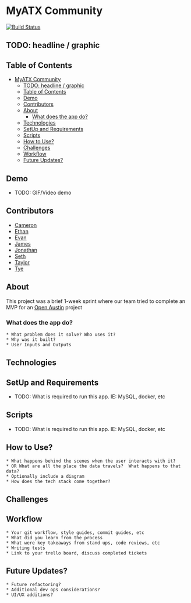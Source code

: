 # MyATX Community
[![Build Status](https://travis-ci.com/hratx-blue-ocean/myatx-community.svg?branch=master)](https://travis-ci.com/hratx-blue-ocean/myatx-community)

## TODO: headline / graphic

## Table of Contents
- [MyATX Community](#myatx-community)
  - [TODO: headline / graphic](#todo-headline--graphic)
  - [Table of Contents](#table-of-contents)
  - [Demo](#demo)
  - [Contributors](#contributors)
  - [About](#about)
    - [What does the app do?](#what-does-the-app-do)
  - [Technologies](#technologies)
  - [SetUp and Requirements](#setup-and-requirements)
  - [Scripts](#scripts)
  - [How to Use?](#how-to-use)
  - [Challenges](#challenges)
  - [Workflow](#workflow)
  - [Future Updates?](#future-updates)

## Demo
* TODO: GIF/Video demo

## Contributors
* [Cameron](http://github.com/Cameron-Sobhani)
* [Ethan](http://github.com/ethanhogan)
* [Evan](http://github.com/Xenolithes)
* [James](http://github.com/jamesjamail)
* [Jonathan](https://github.com/jkeane889)
* [Seth](https://github.com/projectlewis)
* [Taylor](http://github.com/atgeorge11)
* [Tye](https://github.com/tyemacon)

## About
This project was a brief 1-week sprint where our team tried to complete an MVP for an [Open Austin](https://www.open-austin.org/) project

### What does the app do? 
    * What problem does it solve? Who uses it?
    * Why was it built?
    * User Inputs and Outputs

## Technologies

## SetUp and Requirements
* TODO: What is required to run this app. IE: MySQL, docker, etc

## Scripts
* TODO: What is required to run this app. IE: MySQL, docker, etc
  
## How to Use?
    * What happens behind the scenes when the user interacts with it? 
    * OR What are all the place the data travels?  What happens to that data?
    * Optionally include a diagram
    * How does the tech stack come together?

## Challenges

## Workflow
    * Your git workflow, style guides, commit guides, etc
    * What did you learn from the process
    * What were key takeaways from stand ups, code reviews, etc
    * Writing tests
    * Link to your trello board, discuss completed tickets

## Future Updates?
    * Future refactoring?
    * Additional dev ops considerations?
    * UI/UX additions?
